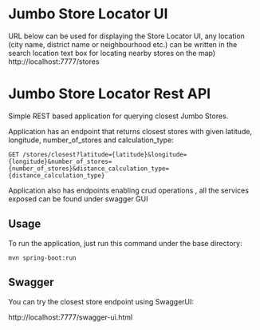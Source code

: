 # Jumbo Store Locator UI

URL below can be used for displaying the Store Locator UI, any location (city name, district name or neighbourhood etc.) can be written in the search location text box for locating nearby stores on the map)
http://localhost:7777/stores


# Jumbo Store Locator Rest API
Simple REST based application for querying closest Jumbo Stores.

Application has an endpoint that returns closest stores with given latitude, longitude, number_of_stores and calculation_type:

`GET /stores/closest?latitude={latitude}&longitude={longitude}&number_of_stores={number_of_stores}&distance_calculation_type={distance_calculation_type}`

Application also has endpoints enabling crud operations , all the services exposed can be found under swagger GUI
## Usage

To run the application, just run this command under the base directory:

`mvn spring-boot:run`

## Swagger

You can try the closest store endpoint using SwaggerUI:

http://localhost:7777/swagger-ui.html